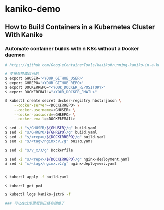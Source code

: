 # kaniko-demo

## How to Build Containers in a Kubernetes Cluster With Kaniko
### Automate container builds within K8s without a Docker daemon

```bash
# https://github.com/GoogleContainerTools/kaniko#running-kaniko-in-a-kubernetes-cluster

# 变量替换成自己的
$ export GHUSER="<YOUR_GITHUB_USER>"
$ export GHREPO="<YOUR_GITHUB_REPO>"
$ export DOCKERREPO="<YOUR_DOCKER_REPOSITORY>"
$ export DOCKEREMAIL="<YOUR_DOCKER_EMAIL>"

$ kubectl create secret docker-registry hbstarjason \
    --docker-server=<DOCKERREPO> \
    --docker-username=<GHUSER> \
	--docker-password=<GHREPO> \
	--docker-email=<DOCKEREMAIL>

$ sed -i "s/GHUSER/${GHUSER}/g" build.yaml
$ sed -i "s/GHREPO/${GHREPO}/g" build.yaml
$ sed -i "s/<repo>/${DOCKERREPO}/g" build.yaml
$ sed -i "s/<tag>/nginx:v1/g" build.yaml

$ sed -i "s/v_x/3/g" Dockerfile

$ sed -i "s/<repo>/${DOCKERREPO}/g" nginx-deployment.yaml
$ sed -i "s/<tag>/nginx:v2/g" nginx-deployment.yaml


$ kubectl apply -f build.yaml

$ kubectl get pod

$ kubectl logs kaniko-jztr6 -f

### 可以在仓库里看到已经有镜像了
```


